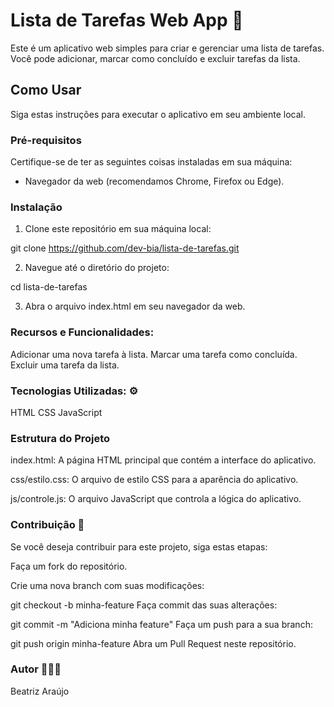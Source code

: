 # Lista de Tarefas Web App 📝

Este é um aplicativo web simples para criar e gerenciar uma lista de tarefas. Você pode adicionar, marcar como concluído e excluir tarefas da lista.

## Como Usar 

Siga estas instruções para executar o aplicativo em seu ambiente local.

### Pré-requisitos

Certifique-se de ter as seguintes coisas instaladas em sua máquina:

- Navegador da web (recomendamos Chrome, Firefox ou Edge).

### Instalação

1. Clone este repositório em sua máquina local:

git clone https://github.com/dev-bia/lista-de-tarefas.git

2. Navegue até o diretório do projeto:

cd lista-de-tarefas

3. Abra o arquivo index.html em seu navegador da web.

### Recursos e Funcionalidades:

Adicionar uma nova tarefa à lista.
Marcar uma tarefa como concluída.
Excluir uma tarefa da lista.


### Tecnologias Utilizadas: ⚙️

HTML
CSS
JavaScript


### Estrutura do Projeto

index.html: A página HTML principal que contém a interface do aplicativo.

css/estilo.css: O arquivo de estilo CSS para a aparência do aplicativo.

js/controle.js: O arquivo JavaScript que controla a lógica do aplicativo.


### Contribuição 🤍
Se você deseja contribuir para este projeto, siga estas etapas:

Faça um fork do repositório.

Crie uma nova branch com suas modificações:

git checkout -b minha-feature
Faça commit das suas alterações:

git commit -m "Adiciona minha feature"
Faça um push para a sua branch:

git push origin minha-feature
Abra um Pull Request neste repositório.

### Autor 👩🏻‍💻
Beatriz Araújo
